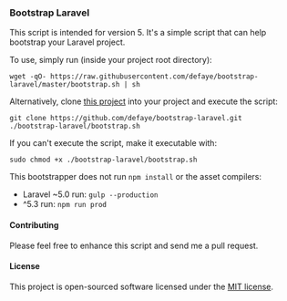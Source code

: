 ### Bootstrap Laravel

This script is intended for version 5.
It's a simple script that can help bootstrap your Laravel project.

To use, simply run (inside your project root directory):
```
wget -qO- https://raw.githubusercontent.com/defaye/bootstrap-laravel/master/bootstrap.sh | sh
```

Alternatively, clone [this project][1] into your project and execute the script:

```
git clone https://github.com/defaye/bootstrap-laravel.git
./bootstrap-laravel/bootstrap.sh
```

If you can't execute the script, make it executable with:

```
sudo chmod +x ./bootstrap-laravel/bootstrap.sh
```

This bootstrapper does not run `npm install` or the asset compilers:

- Laravel ~5.0 run: `gulp --production`
- ^5.3 run: `npm run prod`


#### Contributing

Please feel free to enhance this script and send me a pull request.


#### License


This project is open-sourced software licensed under the [MIT license](http://opensource.org/licenses/MIT).

[1]:https://github.com/defaye/bootstrap-laravel.git
